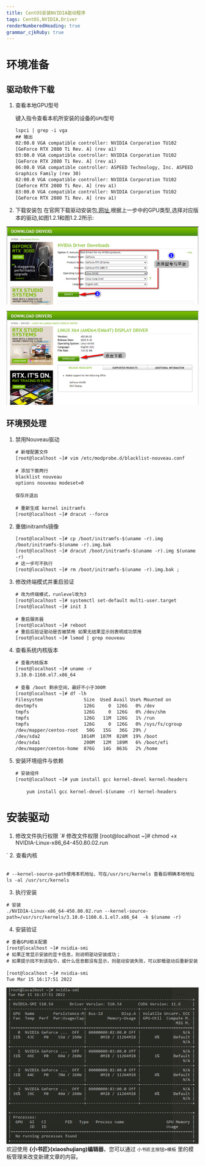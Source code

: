 ```yaml
---
title: CentOS安装NVIDIA驱动程序
tags: CentOS,NVIDIA,Driver
renderNumberedHeading: true
grammar_cjkRuby: true
---
```

# 环境准备

## 驱动软件下载

1. 查看本地GPU型号


	键入指令查看本机所安装的设备的`GPU`型号
	```
	lspci | grep -i vga
	## 输出
	02:00.0 VGA compatible controller: NVIDIA Corporation TU102 [GeForce RTX 2080 Ti Rev. A] (rev a1)
	03:00.0 VGA compatible controller: NVIDIA Corporation TU102 [GeForce RTX 2080 Ti Rev. A] (rev a1)
	06:00.0 VGA compatible controller: ASPEED Technology, Inc. ASPEED Graphics Family (rev 30)
	82:00.0 VGA compatible controller: NVIDIA Corporation TU102 [GeForce RTX 2080 Ti Rev. A] (rev a1)
	83:00.0 VGA compatible controller: NVIDIA Corporation TU102 [GeForce RTX 2080 Ti Rev. A] (rev a1)
	```
2. 下载安装包
	在官网下载驱动安装包,[网址]( https://www.nvidia.cn/Download/index.aspx?lang=en-us ),根据上一步中的GPU类型,选择对应版本的驱动,如图1.2.1和图1.2.2所示:

![图1.2.1 驱动检索](./images/1647330975844.png)


![图1.2.2 驱动下载](./images/1647330982447.png)

## 环境预处理

1. 禁用Nouveau驱动
	```
	# 新增配置文件
	[root@localhost ~]# vim /etc/modprobe.d/blacklist-nouveau.conf

	# 添加下面两行
	blacklist nouveau
	options nouveau modeset=0

	保存并退出

	# 重新生成 kernel initramfs
	[root@localhost ~]# dracut --force
	```
2.  重做initramfs镜像
	```
	[root@localhost ~]# cp /boot/initramfs-$(uname -r).img /boot/initramfs-$(uname -r).img.bak
	[root@localhost ~]# dracut /boot/initramfs-$(uname -r).img $(uname -r)
	# 这一步可不执行
	[root@localhost ~]# rm /boot/initramfs-$(uname -r).img.bak ;
	```
3.  修改终端模式并重启验证

	```
	# 改为终端模式，runlevel改为3
	[root@localhost ~]# systemctl set-default multi-user.target
	[root@localhost ~]# init 3

	# 重启服务器
	[root@localhost ~]# reboot
	# 重启后验证驱动是否被禁用 如果无结果显示则表明成功禁用
	[root@localhost ~]# lsmod | grep nouveau
	```

4. 查看系统内核版本
	```
	# 查看内核版本
	[root@localhost ~]# uname -r
	3.10.0-1160.el7.x86_64

	# 查看 /boot 剩余空间，最好不小于300M
	[root@localhost ~]# df -lh
	Filesystem               Size  Used Avail Use% Mounted on
	devtmpfs                 126G     0  126G   0% /dev
	tmpfs                    126G     0  126G   0% /dev/shm
	tmpfs                    126G   11M  126G   1% /run
	tmpfs                    126G     0  126G   0% /sys/fs/cgroup
	/dev/mapper/centos-root   50G   15G   36G  29% /
	/dev/sda2               1014M  187M  828M  19% /boot
	/dev/sda1                200M   12M  189M   6% /boot/efi
	/dev/mapper/centos-home  876G   14G  863G   2% /home
	```
5. 安装环境组件与依赖
	```
	# 安装组件
	[root@localhost ~]# yum install gcc kernel-devel kernel-headers
	
		yum install gcc kernel-devel-$(uname -r) kernel-headers
	```
	
# 安装驱动
1. 修改文件执行权限
   `# 修改文件权限
[root@localhost ~]# chmod +x NVIDIA-Linux-x86_64-450.80.02.run

`
2. 查看内核
  ```
   
# --kernel-source-path使用本机地址，可在/usr/src/kernels 查看后明确本地地址
ls -al /usr/src/kernels

```
3. 执行安装
 ```
 # 安装
./NVIDIA-Linux-x86_64-450.80.02.run --kernel-source-path=/usr/src/kernels/3.10.0-1160.6.1.el7.x86_64  -k $(uname -r)
 ```
 
 4. 安装验证
 ```
 # 查看GPU相关配置
[root@localhost ~]# nvidia-smi
# 如果正常显示安装的显卡信息，则说明驱动安装成功； 
# 如果提示找不到该指令，或什么信息都没有显示，则驱动安装失败，可以卸载驱动后重新安装

[root@localhost ~]# nvidia-smi
Tue Mar 15 16:17:51 2022

 ```
 ![enter description here](./images/1647332866859.png)
欢迎使用 **{小书匠}(xiaoshujiang)编辑器**，您可以通过 `小书匠主按钮>模板` 里的模板管理来改变新建文章的内容。